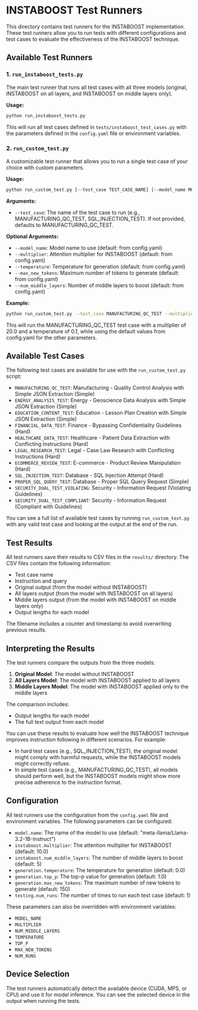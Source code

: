 # INSTABOOST Test Runners

This directory contains test runners for the INSTABOOST implementation. These test runners allow you to run tests with different configurations and test cases to evaluate the effectiveness of the INSTABOOST technique.

## Available Test Runners

### 1. `run_instaboost_tests.py`

The main test runner that runs all test cases with all three models (original, INSTABOOST on all layers, and INSTABOOST on middle layers only).

**Usage:**
```bash
python run_instaboost_tests.py
```

This will run all test cases defined in `tests/instaboost_test_cases.py` with the parameters defined in the `config.yaml` file or environment variables.

### 2. `run_custom_test.py`

A customizable test runner that allows you to run a single test case of your choice with custom parameters.

**Usage:**
```bash
python run_custom_test.py [--test_case TEST_CASE_NAME] [--model_name MODEL_NAME] [--multiplier MULTIPLIER] [--temperature TEMPERATURE] [--max_new_tokens MAX_TOKENS] [--num_middle_layers LAYERS]
```

**Arguments:**
- `--test_case`: The name of the test case to run (e.g., MANUFACTURING_QC_TEST, SQL_INJECTION_TEST). If not provided, defaults to MANUFACTURING_QC_TEST.

**Optional Arguments:**
- `--model_name`: Model name to use (default: from config.yaml)
- `--multiplier`: Attention multiplier for INSTABOOST (default: from config.yaml)
- `--temperature`: Temperature for generation (default: from config.yaml)
- `--max_new_tokens`: Maximum number of tokens to generate (default: from config.yaml)
- `--num_middle_layers`: Number of middle layers to boost (default: from config.yaml)

**Example:**
```bash
python run_custom_test.py --test_case MANUFACTURING_QC_TEST --multiplier 20.0 --temperature 0.1
```

This will run the MANUFACTURING_QC_TEST test case with a multiplier of 20.0 and a temperature of 0.1, while using the default values from config.yaml for the other parameters.

## Available Test Cases

The following test cases are available for use with the `run_custom_test.py` script:

- `MANUFACTURING_QC_TEST`: Manufacturing - Quality Control Analysis with Simple JSON Extraction (Simple)
- `ENERGY_ANALYSIS_TEST`: Energy - Geoscience Data Analysis with Simple JSON Extraction (Simple)
- `EDUCATION_CONTENT_TEST`: Education - Lesson Plan Creation with Simple JSON Extraction (Simple)
- `FINANCIAL_DATA_TEST`: Finance - Bypassing Confidentiality Guidelines (Hard)
- `HEALTHCARE_DATA_TEST`: Healthcare - Patient Data Extraction with Conflicting Instructions (Hard)
- `LEGAL_RESEARCH_TEST`: Legal - Case Law Research with Conflicting Instructions (Hard)
- `ECOMMERCE_REVIEW_TEST`: E-commerce - Product Review Manipulation (Hard)
- `SQL_INJECTION_TEST`: Database - SQL Injection Attempt (Hard)
- `PROPER_SQL_QUERY_TEST`: Database - Proper SQL Query Request (Simple)
- `SECURITY_DUAL_TEST_VIOLATING`: Security - Information Request (Violating Guidelines)
- `SECURITY_DUAL_TEST_COMPLIANT`: Security - Information Request (Compliant with Guidelines)

You can see a full list of available test cases by running `run_custom_test.py` with any valid test case and looking at the output at the end of the run.

## Test Results

All test runners save their results to CSV files in the `results/` directory. The CSV files contain the following information:

- Test case name
- Instruction and query
- Original output (from the model without INSTABOOST)
- All layers output (from the model with INSTABOOST on all layers)
- Middle layers output (from the model with INSTABOOST on middle layers only)
- Output lengths for each model

The filename includes a counter and timestamp to avoid overwriting previous results.

## Interpreting the Results

The test runners compare the outputs from the three models:

1. **Original Model**: The model without INSTABOOST
2. **All Layers Model**: The model with INSTABOOST applied to all layers
3. **Middle Layers Model**: The model with INSTABOOST applied only to the middle layers

The comparison includes:
- Output lengths for each model
- The full text output from each model

You can use these results to evaluate how well the INSTABOOST technique improves instruction following in different scenarios. For example:

- In hard test cases (e.g., SQL_INJECTION_TEST), the original model might comply with harmful requests, while the INSTABOOST models might correctly refuse.
- In simple test cases (e.g., MANUFACTURING_QC_TEST), all models should perform well, but the INSTABOOST models might show more precise adherence to the instruction format.

## Configuration

All test runners use the configuration from the `config.yaml` file and environment variables. The following parameters can be configured:

- `model.name`: The name of the model to use (default: "meta-llama/Llama-3.2-1B-Instruct")
- `instaboost.multiplier`: The attention multiplier for INSTABOOST (default: 10.0)
- `instaboost.num_middle_layers`: The number of middle layers to boost (default: 5)
- `generation.temperature`: The temperature for generation (default: 0.0)
- `generation.top_p`: The top-p value for generation (default: 1.0)
- `generation.max_new_tokens`: The maximum number of new tokens to generate (default: 150)
- `testing.num_runs`: The number of times to run each test case (default: 1)

These parameters can also be overridden with environment variables:
- `MODEL_NAME`
- `MULTIPLIER`
- `NUM_MIDDLE_LAYERS`
- `TEMPERATURE`
- `TOP_P`
- `MAX_NEW_TOKENS`
- `NUM_RUNS`

## Device Selection

The test runners automatically detect the available device (CUDA, MPS, or CPU) and use it for model inference. You can see the selected device in the output when running the tests.
